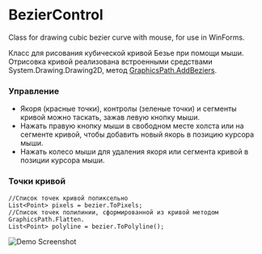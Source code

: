 BezierControl
=============

Class for drawing cubic bezier curve with mouse, for use in WinForms.

Класс для рисования кубической кривой Безье при помощи мыши.
Отрисовка кривой реализована встроенными средствами System.Drawing.Drawing2D, метод [GraphicsPath.AddBeziers](http://msdn.microsoft.com/en-us/library/wdba9had(v=vs.110).aspx).

### Управление
* Якоря (красные точки), контролы (зеленые точки) и сегменты кривой можно таскать, зажав левую кнопку мыши.
* Нажать правую кнопку мыши в свободном месте холста или на сегменте кривой, чтобы добавить новый якорь в позицию курсора мыши. 
* Нажать колесо мыши для удаления якоря или сегмента кривой в позиции курсора мыши. 



### Точки кривой
```
//Список точек кривой попиксельно
List<Point> pixels = bezier.ToPixels;
//Список точек полилинии, сформированной из кривой методом GraphicsPath.Flatten.
List<Point> polyline = bezier.ToPolyline();
```

![Demo Screenshot](http://images.illuzor.com/uploads/bez-new.png)
